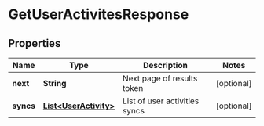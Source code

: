 

# GetUserActivitesResponse


## Properties

| Name | Type | Description | Notes |
|------------ | ------------- | ------------- | -------------|
|**next** | **String** | Next page of results token |  [optional] |
|**syncs** | [**List&lt;UserActivity&gt;**](UserActivity.md) | List of user activities syncs |  [optional] |



